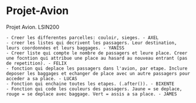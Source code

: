 # Projet-Avion
Projet Avion. LSIN200


    - Creer les differentes parcelles: couloir, sieges. - AXEL
    - creer les listes qui decrivent les passagers. Leur destination, leurs coordonnées et leurs baggages. - YANISS
    - Creer liste qui compte le nombre de passagers et leure place. Creer une focntion qui attribue une place au hasard au nouveau entrant (pas de repetition). - FELIX
    - fonction qui deplace les passagers dans l'avion, par etape. Inclure deposer les baggages et echanger de place avec un autre passagers pour acceder a sa place. - LUCAS
    - Fonction qui enchaine toutes les etapes. (.after()). - BIXENTE
    - Fonction qui code les couleurs des passagers. Jaune = se deplace, rouge = se deplace avec baggage. Vert = assis a sa place. - JAMES